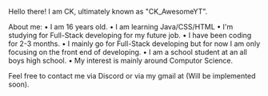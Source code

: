 Hello there! I am CK, ultimately known as "CK_AwesomeYT".

About me:
• I am 16 years old.
• I am learning Java/CSS/HTML
• I'm studying for Full-Stack developing for my future job.
• I have been coding for 2-3 months.
• I mainly go for Full-Stack developing but for now I am only focusing on the front end of developing.
• I am a school student at an all boys high school.
• My interest is mainly around Computor Science.

Feel free to contact me via Discord or via my gmail at (Will be implemented soon).